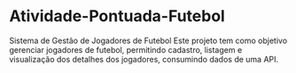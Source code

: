 # Atividade-Pontuada-Futebol
Sistema de Gestão de Jogadores de Futebol Este projeto tem como objetivo gerenciar jogadores de futebol, permitindo cadastro, listagem e visualização dos detalhes dos jogadores, consumindo dados de uma API.
